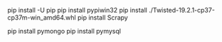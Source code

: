 pip install -U pip
pip install pypiwin32
pip install ./Twisted-19.2.1-cp37-cp37m-win_amd64.whl
pip install Scrapy

pip install pymongo
pip install pymysql
